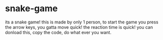 # snake-game
its a snake game! this is made by only 1 person, to start the game you press the arrow keys, you gatta move quick! the reaction time is quick! you can donload this, copy the code, do what ever you want.
